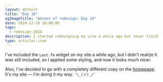 ```yaml
---
layout: default
title: "Day 10"
ogImageTitle: "Advent of redesign: Day 10"
date: 2024-12-10 18:00:00
tags:
  - redesign-2024
description: I started redesigning my site a while ago but never finished it, so I thought it would be a good idea to finish it this Advent. This is day 10.
type: articles-item
---
```


I've included the `Last.fm` widget on my site a while ago, but I didn't realize it was still included, so I applied some styling, and now it looks much nicer.

Also, I've decided to go with a completely different copy on the [homepage](/). It's my site — I'm doing it my way. `¯\_(ツ)_/¯`
